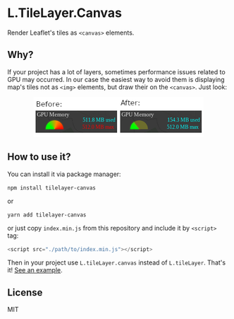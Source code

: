 # L.TileLayer.Canvas
Render Leaflet's tiles as `<canvas>` elements.

## Why?
If your project has a lot of layers, sometimes performance issues related to GPU may occurred. In our case the easiest way to avoid them is displaying map's tiles not as `<img>` elements, but draw their on the `<canvas>`. Just look:
<p align="center">
  <img src="preview.png" alt="If L.TileLayer.Canvas is not applied GPU consumption is 512MB/512MB, if is - 154MB/512MB">
</p>

## How to use it?
You can install it via package manager:
```
npm install tilelayer-canvas
```
or
```
yarn add tilelayer-canvas
```
or just copy `index.min.js` from this repository and include it by `<script>` tag:
```js
<script src="./path/to/index.min.js"></script>
```

Then in your project use `L.tileLayer.canvas` instead of `L.tileLayer`. That's it! [See an example](./example/index.html).

## License
MIT